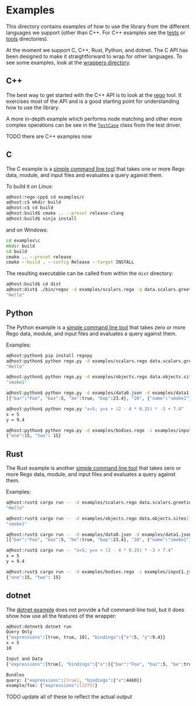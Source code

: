 # Examples

This directory contains examples of how to use the library from the different
languages we support (other than C++. For C++ examples see the
[tests](../tests) or [tools](../tools) directories).

At the moment we support C, C++, Rust, Python, and dotnet. The C API has been
designed to make it straightforward to wrap for other languages. To see some
examples, look at the [wrappers directory](../wrappers).

## C++
The best way to get started with the C++ API is to look at the
[rego](../tools/main.cc) tool. It exercises most of the API and is a good
starting point for understanding how to use the library.

A more in-depth example which performs node matching and other more complex
operations can be see in the [`TestCase`](../tests/test_case.cc) class from the
test driver.

TODO there are C++ examples now

## C
The C example is a [simple command line tool](c/main.c) that takes one or more
Rego data, module, and input files and evaluates a query against them.

To build it on Linux:
```bash
a@host:rego-cpp$ cd examples/c
a@host:c$ mkdir build
a@host:c$ cd build
a@host:build$ cmake .. --preset release-clang
a@host:build$ ninja install
```

and on Windows:

```cmd
cd examples\c
mkdir build
cd build
cmake .. --preset release
cmake --build . --config Release --target INSTALL
```

The resulting executable can be called from within the `dist` directory:

```bash
a@host:build$ cd dist
a@host:dist$ ./bin/regoc -d examples/scalars.rego -q data.scalars.greeting
"Hello"
```

## Python
The Python example is a [simple command line tool](python/rego.py) that takes zero or more
Rego data, module, and input files and evaluates a query against them.

Examples:

```bash
a@host:python$ pip install regopy
a@host:python$ python rego.py -d examples/scalars.rego data.scalars.greeting
"Hello"

a@host:python$ python rego.py -d examples/objects.rego data.objects.sites[1].name
"smoke1"

a@host:python$ python rego.py -d examples/data0.json -d examples/data1.json -d examples/objects.rego -i examples/input0.json "[data.one, input.b, data.objects.sites[1]]"
[{"bar":"Foo", "baz":5, "be":true, "bop":23.4}, "20", {"name":"smoke1"}]

a@host:python$ python rego.py "x=5; y=x + (2 - 4 * 0.25) * -3 + 7.4"
x = 5
y = 9.4

a@host:python$ python rego.py -d examples/bodies.rego -i examples/input1.json data.bodies.e
{"one":15, "two": 15}
```


## Rust
The Rust example is another [simple command line tool](rust/src/main.rs) that takes zero or more
Rego data, module, and input files and evaluates a query against them.

Examples:

```bash
a@host:rust$ cargo run -- -d examples/scalars.rego data.scalars.greeting
"Hello"

a@host:rust$ cargo run -- -d examples/objects.rego data.objects.sites[1].name
"smoke1"

a@host:rust$ cargo run -- -d examples/data0.json -d examples/data1.json -d examples/objects.rego -i examples/input0.json "[data.one, input.b, data.objects.sites[1]]"
[{"bar":"Foo", "baz":5, "be":true, "bop":23.4}, "20", {"name":"smoke1"}]

a@host:rust$ cargo run -- "x=5; y=x + (2 - 4 * 0.25) * -3 + 7.4"
x = 5
y = 9.4

a@host:rust$ cargo run -- -d examples/bodies.rego -i examples/input1.json data.bodies.e
{"one":15, "two": 15}
```

## dotnet
The [dotnet example](dotnet/Program.cs) does not provide a full command-line tool,
but it does show how use all the features of the wrapper:

```bash
a@host:dotnet$ dotnet run
Query Only
{"expressions":[true, true, 10], "bindings":{"x":5, "y":9.4}}
x = 5
10

Input and Data
{"expressions":[true], "bindings":{"x":[{"bar":"Foo", "baz":5, "be":true, "bop":23.4},"20",{"name":"smoke1"}]}}

Bundles
query: {"expressions":[true], "bindings":{"x":4460}}
example/foo: {"expressions":[2275]}
```

TODO update all of these to reflect the actual output